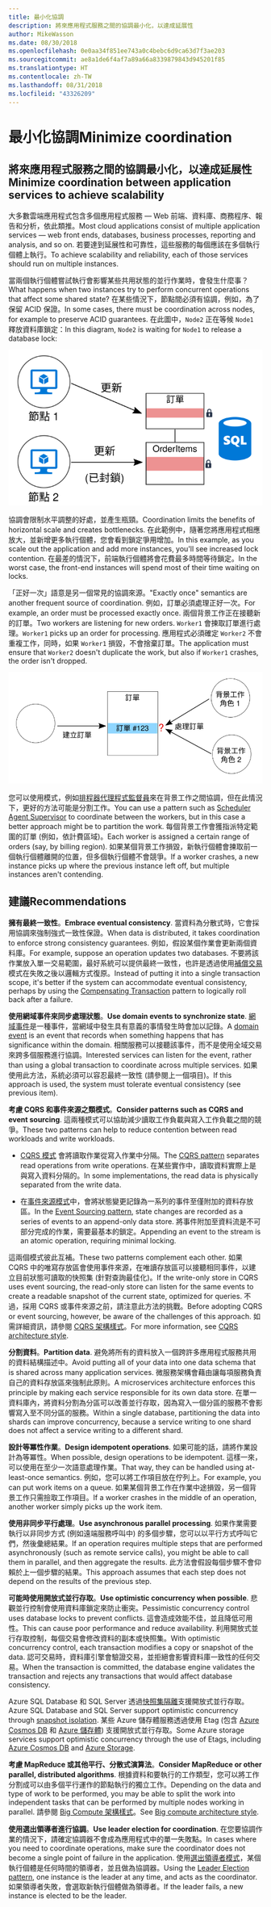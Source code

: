 ```yaml
---
title: 最小化協調
description: 將來應用程式服務之間的協調最小化，以達成延展性
author: MikeWasson
ms.date: 08/30/2018
ms.openlocfilehash: 0e0aa34f851ee743a0c4bebc6d9ca63d7f3ae203
ms.sourcegitcommit: ae8a1de6f4af7a89a66a8339879843d945201f85
ms.translationtype: HT
ms.contentlocale: zh-TW
ms.lasthandoff: 08/31/2018
ms.locfileid: "43326209"
---
```

# <a name="minimize-coordination"></a><span data-ttu-id="ac8a6-103">最小化協調</span><span class="sxs-lookup"><span data-stu-id="ac8a6-103">Minimize coordination</span></span> 

## <a name="minimize-coordination-between-application-services-to-achieve-scalability"></a><span data-ttu-id="ac8a6-104">將來應用程式服務之間的協調最小化，以達成延展性</span><span class="sxs-lookup"><span data-stu-id="ac8a6-104">Minimize coordination between application services to achieve scalability</span></span>

<span data-ttu-id="ac8a6-105">大多數雲端應用程式包含多個應用程式服務 &mdash; Web 前端、資料庫、商務程序、報告和分析，依此類推。</span><span class="sxs-lookup"><span data-stu-id="ac8a6-105">Most cloud applications consist of multiple application services &mdash; web front ends, databases, business processes, reporting and analysis, and so on.</span></span> <span data-ttu-id="ac8a6-106">若要達到延展性和可靠性，這些服務的每個應該在多個執行個體上執行。</span><span class="sxs-lookup"><span data-stu-id="ac8a6-106">To achieve scalability and reliability, each of those services should run on multiple instances.</span></span> 

<span data-ttu-id="ac8a6-107">當兩個執行個體嘗試執行會影響某些共用狀態的並行作業時，會發生什麼事？</span><span class="sxs-lookup"><span data-stu-id="ac8a6-107">What happens when two instances try to perform concurrent operations that affect some shared state?</span></span> <span data-ttu-id="ac8a6-108">在某些情況下，節點間必須有協調，例如，為了保留 ACID 保證。</span><span class="sxs-lookup"><span data-stu-id="ac8a6-108">In some cases, there must be coordination across nodes, for example to preserve ACID guarantees.</span></span> <span data-ttu-id="ac8a6-109">在此圖中，`Node2` 正在等候 `Node1` 釋放資料庫鎖定：</span><span class="sxs-lookup"><span data-stu-id="ac8a6-109">In this diagram, `Node2` is waiting for `Node1` to release a database lock:</span></span>

![](./images/database-lock.svg)

<span data-ttu-id="ac8a6-110">協調會限制水平調整的好處，並產生瓶頸。</span><span class="sxs-lookup"><span data-stu-id="ac8a6-110">Coordination limits the benefits of horizontal scale and creates bottlenecks.</span></span> <span data-ttu-id="ac8a6-111">在此範例中，隨著您將應用程式相應放大，並新增更多執行個體，您會看到鎖定爭用增加。</span><span class="sxs-lookup"><span data-stu-id="ac8a6-111">In this example, as you scale out the application and add more instances, you'll see increased lock contention.</span></span> <span data-ttu-id="ac8a6-112">在最差的情況下，前端執行個體將會花費最多時間等待鎖定。</span><span class="sxs-lookup"><span data-stu-id="ac8a6-112">In the worst case, the front-end instances will spend most of their time waiting on locks.</span></span>

<span data-ttu-id="ac8a6-113">「正好一次」語意是另一個常見的協調來源。</span><span class="sxs-lookup"><span data-stu-id="ac8a6-113">"Exactly once" semantics are another frequent source of coordination.</span></span> <span data-ttu-id="ac8a6-114">例如，訂單必須處理正好一次。</span><span class="sxs-lookup"><span data-stu-id="ac8a6-114">For example, an order must be processed exactly once.</span></span> <span data-ttu-id="ac8a6-115">兩個背景工作正在接聽新的訂單。</span><span class="sxs-lookup"><span data-stu-id="ac8a6-115">Two workers are listening for new orders.</span></span> <span data-ttu-id="ac8a6-116">`Worker1` 會揀取訂單進行處理。</span><span class="sxs-lookup"><span data-stu-id="ac8a6-116">`Worker1` picks up an order for processing.</span></span> <span data-ttu-id="ac8a6-117">應用程式必須確定 `Worker2` 不會重複工作，同時，如果 `Worker1` 損毀，不會捨棄訂單。</span><span class="sxs-lookup"><span data-stu-id="ac8a6-117">The application must ensure that `Worker2` doesn't duplicate the work, but also if `Worker1` crashes, the order isn't dropped.</span></span>

![](./images/coordination.svg)

<span data-ttu-id="ac8a6-118">您可以使用模式，例如[排程器代理程式監督員][sas-pattern]來在背景工作之間協調，但在此情況下，更好的方法可能是分割工作。</span><span class="sxs-lookup"><span data-stu-id="ac8a6-118">You can use a pattern such as [Scheduler Agent Supervisor][sas-pattern] to coordinate between the workers, but in this case a better approach might be to partition the work.</span></span> <span data-ttu-id="ac8a6-119">每個背景工作會獲指派特定範圍的訂單 (例如，依計費區域)。</span><span class="sxs-lookup"><span data-stu-id="ac8a6-119">Each worker is assigned a certain range of orders (say, by billing region).</span></span> <span data-ttu-id="ac8a6-120">如果某個背景工作損毀，新執行個體會揀取前一個執行個體離開的位置，但多個執行個體不會競爭。</span><span class="sxs-lookup"><span data-stu-id="ac8a6-120">If a worker crashes, a new instance picks up where the previous instance left off, but multiple instances aren't contending.</span></span>

## <a name="recommendations"></a><span data-ttu-id="ac8a6-121">建議</span><span class="sxs-lookup"><span data-stu-id="ac8a6-121">Recommendations</span></span>

<span data-ttu-id="ac8a6-122">**擁有最終一致性**。</span><span class="sxs-lookup"><span data-stu-id="ac8a6-122">**Embrace eventual consistency**.</span></span> <span data-ttu-id="ac8a6-123">當資料為分散式時，它會採用協調來強制強式一致性保證。</span><span class="sxs-lookup"><span data-stu-id="ac8a6-123">When data is distributed, it takes coordination to enforce strong consistency guarantees.</span></span> <span data-ttu-id="ac8a6-124">例如，假設某個作業會更新兩個資料庫。</span><span class="sxs-lookup"><span data-stu-id="ac8a6-124">For example, suppose an operation updates two databases.</span></span> <span data-ttu-id="ac8a6-125">不要將該作業放入單一交易範圍，最好系統可以提供最終一致性，也許是透過使用[補償交易][compensating-transaction]模式在失敗之後以邏輯方式復原。</span><span class="sxs-lookup"><span data-stu-id="ac8a6-125">Instead of putting it into a single transaction scope, it's better if the system can accommodate eventual consistency, perhaps by using the [Compensating Transaction][compensating-transaction] pattern to logically roll back after a failure.</span></span>

<span data-ttu-id="ac8a6-126">**使用網域事件來同步處理狀態**。</span><span class="sxs-lookup"><span data-stu-id="ac8a6-126">**Use domain events to synchronize state**.</span></span> <span data-ttu-id="ac8a6-127">[網域事件][domain-event]是一種事件，當網域中發生具有意義的事情發生時會加以記錄。</span><span class="sxs-lookup"><span data-stu-id="ac8a6-127">A [domain event][domain-event] is an event that records when something happens that has significance within the domain.</span></span> <span data-ttu-id="ac8a6-128">相關服務可以接聽該事件，而不是使用全域交易來跨多個服務進行協調。</span><span class="sxs-lookup"><span data-stu-id="ac8a6-128">Interested services can listen for the event, rather than using a global transaction to coordinate across multiple services.</span></span> <span data-ttu-id="ac8a6-129">如果使用此方法，系統必須可以容忍最終一致性 (請參閱上一個項目)。</span><span class="sxs-lookup"><span data-stu-id="ac8a6-129">If this approach is used, the system must tolerate eventual consistency (see previous item).</span></span> 

<span data-ttu-id="ac8a6-130">**考慮 CQRS 和事件來源之類模式**。</span><span class="sxs-lookup"><span data-stu-id="ac8a6-130">**Consider patterns such as CQRS and event sourcing**.</span></span> <span data-ttu-id="ac8a6-131">這兩種模式可以協助減少讀取工作負載與寫入工作負載之間的競爭。</span><span class="sxs-lookup"><span data-stu-id="ac8a6-131">These two patterns can help to reduce contention between read workloads and write workloads.</span></span> 

- <span data-ttu-id="ac8a6-132">[CQRS 模式][cqrs-pattern] 會將讀取作業從寫入作業中分隔。</span><span class="sxs-lookup"><span data-stu-id="ac8a6-132">The [CQRS pattern][cqrs-pattern] separates read operations from write operations.</span></span> <span data-ttu-id="ac8a6-133">在某些實作中，讀取資料實際上是與寫入資料分隔的。</span><span class="sxs-lookup"><span data-stu-id="ac8a6-133">In some implementations, the read data is physically separated from the write data.</span></span> 

- <span data-ttu-id="ac8a6-134">在[事件來源模式][event-sourcing]中，會將狀態變更記錄為一系列的事件至僅附加的資料存放區。</span><span class="sxs-lookup"><span data-stu-id="ac8a6-134">In the [Event Sourcing pattern][event-sourcing], state changes are recorded as a series of events to an append-only data store.</span></span> <span data-ttu-id="ac8a6-135">將事件附加至資料流是不可部分完成的作業，需要最基本的鎖定。</span><span class="sxs-lookup"><span data-stu-id="ac8a6-135">Appending an event to the stream is an atomic operation, requiring minimal locking.</span></span> 

<span data-ttu-id="ac8a6-136">這兩個模式彼此互補。</span><span class="sxs-lookup"><span data-stu-id="ac8a6-136">These two patterns complement each other.</span></span> <span data-ttu-id="ac8a6-137">如果 CQRS 中的唯寫存放區會使用事件來源，在唯讀存放區可以接聽相同事件，以建立目前狀態可讀取的快照集 (針對查詢最佳化)。</span><span class="sxs-lookup"><span data-stu-id="ac8a6-137">If the write-only store in CQRS uses event sourcing, the read-only store can listen for the same events to create a readable snapshot of the current state, optimized for queries.</span></span> <span data-ttu-id="ac8a6-138">不過，採用 CQRS 或事件來源之前，請注意此方法的挑戰。</span><span class="sxs-lookup"><span data-stu-id="ac8a6-138">Before adopting CQRS or event sourcing, however, be aware of the challenges of this approach.</span></span> <span data-ttu-id="ac8a6-139">如需詳細資訊，請參閱 [CQRS 架構樣式][cqrs-style]。</span><span class="sxs-lookup"><span data-stu-id="ac8a6-139">For more information, see [CQRS architecture style][cqrs-style].</span></span>

<span data-ttu-id="ac8a6-140">**分割資料**。</span><span class="sxs-lookup"><span data-stu-id="ac8a6-140">**Partition data**.</span></span>  <span data-ttu-id="ac8a6-141">避免將所有的資料放入一個跨許多應用程式服務共用的資料結構描述中。</span><span class="sxs-lookup"><span data-stu-id="ac8a6-141">Avoid putting all of your data into one data schema that is shared across many application services.</span></span> <span data-ttu-id="ac8a6-142">微服務架構會藉由讓每項服務負責自己的資料存放區來強制此原則。</span><span class="sxs-lookup"><span data-stu-id="ac8a6-142">A microservices architecture enforces this principle by making each service responsible for its own data store.</span></span> <span data-ttu-id="ac8a6-143">在單一資料庫內，將資料分割為分區可以改善並行存取，因為寫入一個分區的服務不會影響寫入至不同分區的服務。</span><span class="sxs-lookup"><span data-stu-id="ac8a6-143">Within a single database, partitioning the data into shards can improve concurrency, because a service writing to one shard does not affect a service writing to a different shard.</span></span>

<span data-ttu-id="ac8a6-144">**設計等冪性作業**。</span><span class="sxs-lookup"><span data-stu-id="ac8a6-144">**Design idempotent operations**.</span></span> <span data-ttu-id="ac8a6-145">如果可能的話，請將作業設計為等冪性。</span><span class="sxs-lookup"><span data-stu-id="ac8a6-145">When possible, design operations to be idempotent.</span></span> <span data-ttu-id="ac8a6-146">這樣一來，可以使用在至少一次語意處理作業。</span><span class="sxs-lookup"><span data-stu-id="ac8a6-146">That way, they can be handled using at-least-once semantics.</span></span> <span data-ttu-id="ac8a6-147">例如，您可以將工作項目放在佇列上。</span><span class="sxs-lookup"><span data-stu-id="ac8a6-147">For example, you can put work items on a queue.</span></span> <span data-ttu-id="ac8a6-148">如果某個背景工作在作業中途損毀，另一個背景工作只需撿取工作項目。</span><span class="sxs-lookup"><span data-stu-id="ac8a6-148">If a worker crashes in the middle of an operation, another worker simply picks up the work item.</span></span>

<span data-ttu-id="ac8a6-149">**使用非同步平行處理**。</span><span class="sxs-lookup"><span data-stu-id="ac8a6-149">**Use asynchronous parallel processing**.</span></span> <span data-ttu-id="ac8a6-150">如果作業需要執行以非同步方式 (例如遠端服務呼叫中) 的多個步驟，您可以以平行方式呼叫它們，然後彙總結果。</span><span class="sxs-lookup"><span data-stu-id="ac8a6-150">If an operation requires multiple steps that are performed asynchronously (such as remote service calls), you might be able to call them in parallel, and then aggregate the results.</span></span> <span data-ttu-id="ac8a6-151">此方法會假設每個步驟不會仰賴於上一個步驟的結果。</span><span class="sxs-lookup"><span data-stu-id="ac8a6-151">This approach assumes that each step does not depend on the results of the previous step.</span></span>   

<span data-ttu-id="ac8a6-152">**可能時使用開放式並行存取**。</span><span class="sxs-lookup"><span data-stu-id="ac8a6-152">**Use optimistic concurrency when possible**.</span></span> <span data-ttu-id="ac8a6-153">悲觀並行控制會使用資料庫鎖定來防止衝突。</span><span class="sxs-lookup"><span data-stu-id="ac8a6-153">Pessimistic concurrency control uses database locks to prevent conflicts.</span></span> <span data-ttu-id="ac8a6-154">這會造成效能不佳，並且降低可用性。</span><span class="sxs-lookup"><span data-stu-id="ac8a6-154">This can cause poor performance and reduce availability.</span></span> <span data-ttu-id="ac8a6-155">利用開放式並行存取控制，每個交易會修改資料的副本或快照集。</span><span class="sxs-lookup"><span data-stu-id="ac8a6-155">With optimistic concurrency control, each transaction modifies a copy or snapshot of the data.</span></span> <span data-ttu-id="ac8a6-156">認可交易時，資料庫引擎會驗證交易，並拒絕會影響資料庫一致性的任何交易。</span><span class="sxs-lookup"><span data-stu-id="ac8a6-156">When the transaction is committed, the database engine validates the transaction and rejects any transactions that would affect database consistency.</span></span> 

<span data-ttu-id="ac8a6-157">Azure SQL Database 和 SQL Server 透過[快照集隔離][sql-snapshot-isolation]支援開放式並行存取。</span><span class="sxs-lookup"><span data-stu-id="ac8a6-157">Azure SQL Database and SQL Server support optimistic concurrency through [snapshot isolation][sql-snapshot-isolation].</span></span> <span data-ttu-id="ac8a6-158">某些 Azure 儲存體服務透過使用 Etag (包含 [Azure Cosmos DB][cosmosdb-faq] 和 [Azure 儲存體][storage-concurrency]) 支援開放式並行存取。</span><span class="sxs-lookup"><span data-stu-id="ac8a6-158">Some Azure storage services support optimistic concurrency through the use of Etags, including [Azure Cosmos DB][cosmosdb-faq] and [Azure Storage][storage-concurrency].</span></span>

<span data-ttu-id="ac8a6-159">**考慮 MapReduce 或其他平行、分散式演算法**。</span><span class="sxs-lookup"><span data-stu-id="ac8a6-159">**Consider MapReduce or other parallel, distributed algorithms**.</span></span> <span data-ttu-id="ac8a6-160">根據資料和要執行的工作類型，您可以將工作分割成可以由多個平行運作的節點執行的獨立工作。</span><span class="sxs-lookup"><span data-stu-id="ac8a6-160">Depending on the data and type of work to be performed, you may be able to split the work into independent tasks that can be performed by multiple nodes working in parallel.</span></span> <span data-ttu-id="ac8a6-161">請參閱 [Big Compute 架構樣式][big-compute]。</span><span class="sxs-lookup"><span data-stu-id="ac8a6-161">See [Big compute architecture style][big-compute].</span></span>

<span data-ttu-id="ac8a6-162">**使用選出領導者進行協調**。</span><span class="sxs-lookup"><span data-stu-id="ac8a6-162">**Use leader election for coordination**.</span></span> <span data-ttu-id="ac8a6-163">在您要協調作業的情況下，請確定協調器不會成為應用程式中的單一失敗點。</span><span class="sxs-lookup"><span data-stu-id="ac8a6-163">In cases where you need to coordinate operations, make sure the coordinator does not become a single point of failure in the application.</span></span> <span data-ttu-id="ac8a6-164">使用[選出領導者模式][leader-election]，某個執行個體是任何時間的領導者，並且做為協調器。</span><span class="sxs-lookup"><span data-stu-id="ac8a6-164">Using the [Leader Election pattern][leader-election], one instance is the leader at any time, and acts as the coordinator.</span></span> <span data-ttu-id="ac8a6-165">如果領導者失敗，會選取新執行個體做為領導者。</span><span class="sxs-lookup"><span data-stu-id="ac8a6-165">If the leader fails, a new instance is elected to be the leader.</span></span> 
 

<!-- links -->

[big-compute]: ../architecture-styles/big-compute.md
[compensating-transaction]: ../../patterns/compensating-transaction.md
[cqrs-style]: ../architecture-styles/cqrs.md
[cqrs-pattern]: ../../patterns/cqrs.md
[cosmosdb-faq]: /azure/cosmos-db/faq
[domain-event]: https://martinfowler.com/eaaDev/DomainEvent.html
[event-sourcing]: ../../patterns/event-sourcing.md
[leader-election]: ../../patterns/leader-election.md
[sas-pattern]: ../../patterns/scheduler-agent-supervisor.md
[sql-snapshot-isolation]: /sql/t-sql/statements/set-transaction-isolation-level-transact-sql
[storage-concurrency]: https://azure.microsoft.com/blog/managing-concurrency-in-microsoft-azure-storage-2/